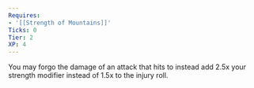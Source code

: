 ```yaml
---
Requires:
- '[[Strength of Mountains]]'
Ticks: 0
Tier: 2
XP: 4
---
```


You may forgo the damage of an attack that hits to instead add 2.5x your strength modifier instead of 1.5x to the injury roll.